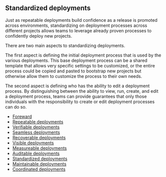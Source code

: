 ## Standardized deployments

Just as repeatable deployments build confidence as a release is promoted across environments, standardizing on deployment processes across different projects allows teams to leverage already proven processes to confidently deploy new projects.

There are two main aspects to standardizing deployments.

The first aspect is defining the initial deployment process that is used by the various deployments. This base deployment process can be a shared template that allows very specific settings to be customized, or the entire process could be copied and pasted to bootstrap new projects but otherwise allow them to customize the process to their own needs.

The second aspect is defining who has the ability to edit a deployment process. By distinguishing between the ability to view, run, create, and edit a deployment process, teams can provide guarantees that only those individuals with the responsibility to create or edit deployment processes can do so.

* [Foreward](chapter0/index.md)
* [Repeatable deployments](chapter1/index.md)
* [Verifiable deployments](chapter2/index.md)
* [Seamless deployments](chapter3/index.md)
* [Recoverable deployments](chapter4/index.md)
* [Visible deployments](chapter5/index.md)
* [Measureable deployments](chapter6/index.md)
* [Auditable deployments](chapter7/index.md)
* [Standardized deployments](chapter8/index.md)
* [Maintainable deployments](chapter9/index.md)
* [Coordinated deployments](chapter10/index.md)